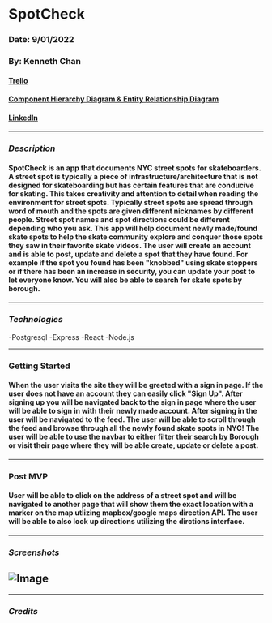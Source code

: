 # SpotCheck

### Date: 9/01/2022

### By: Kenneth Chan

#### [Trello](https://trello.com/b/c0LS4MHm/spotcheck)

#### [Component Hierarchy Diagram & Entity Relationship Diagram](https://drive.google.com/file/d/1wm-ferf-SqTJ4ktA2OnGe54EF-IcT4hH/view?usp=sharing)

#### [LinkedIn](https://www.linkedin.com/in/kennethachan/)

---

### **_Description_**

#### SpotCheck is an app that documents NYC street spots for skateboarders.  A street spot is typically a piece of infrastructure/architecture that is not designed for skateboarding but has certain features that are conducive for skating.  This takes creativity and attention to detail when reading the environment for street spots.  Typically street spots are spread through word of mouth and the spots are given different nicknames by different people.  Street spot names and spot directions could be different depending who you ask.  This app will help document newly made/found skate spots to help the skate community explore and conquer those spots they saw in their favorite skate videos.  The user will create an account and is able to post, update and delete a spot that they have found.  For example if the spot you found has been "knobbed" using skate stoppers or if there has been an increase in security, you can update your post to let everyone know.  You will also be able to search for skate spots by borough.
---

### **_Technologies_**

-Postgresql
-Express
-React
-Node.js

---
### **Getting Started**

#### When the user visits the site they will be greeted with a sign in page. If the user does not have an account they can easily click "Sign Up". After signing up you will be navigated back to the sign in page where the user will be able to sign in with their newly made account. After signing in the user will be navigated to the feed. The user will be able to scroll through the feed and browse through all the newly found skate spots in NYC! The user will be able to use the navbar to either filter their search by Borough or visit their page where they will be able create, update or delete a post.

---
### **Post MVP**

#### User will be able to click on the address of a street spot and will be navigated to another page that will show them the exact location with a marker on the map utlizing mapbox/google maps direction API.  The user will be able to also look up directions utilizing the dirctions interface.

---

### **_Screenshots_**

## ![Image]()


---

### **_Credits_**

#### []()
